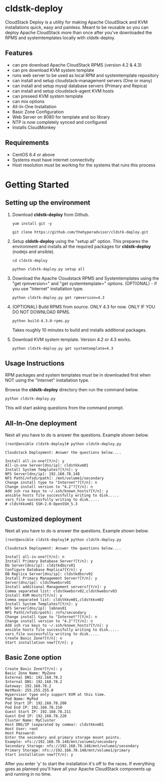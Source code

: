 cldstk-deploy
=============

CloudStack Deploy is a utility for making Apache CloudStack and KVM  installations quick, easy and painless. Meant to be reusable so you can deploy Apache CloudStack more than once after you've downloaded the RPMS and systemtemplates locally with cldstk-deploy.

## Features

- can pre download Apache CloudStack RPMS (version 4.2 & 4.3)
- can pre download KVM system template
- runs web server to be used as local RPM and systemtemplate repository
- can install and setup cloudstack-management servers (One or many)
- can install and setup mysql database servers (Primary and Repica)
- can install and setup cloudstack-agent KVM hosts
- can preseed KVM system template
- can mix options
- All-In-One Installation
- Basic Zone Configuration
- Web Server on 8080 for template and iso library
- NTP is now completely synced and configured
- Installs CloudMonkey

## Requirements

- CentOS 6.4 or above
- Systems must have internet connectivity
- Host resolution must be working for the systems that runs this process

# Getting Started

## Setting up the environment

1. Download **cldstk-deploy** from Github. 

    `yum install git -y`

    `git clone https://github.com/thehyperadvisor/cldstk-deploy.git`

2. Setup **cldstk-deploy** using the "setup all" option. This prepares the environment and installs all the required packages for **cldstk-deploy** (nodejs and ansible).

    `cd cldstk-deploy`

    `python cldstk-deploy.py setup all`

3. Download the Apache Cloudstack RPMS and Systemtemplates using the "get rpmversion=" and "get systemtemplate=" options. (OPTIONAL) - if you use "Internet" installation type. 

    `python cldstk-deploy.py get rpmversion=4.3`

4. (OPTIONAL) Build RPMS from source. ONLY 4.3 for now. ONLY IF YOU DO NOT DOWNLOAD RPMS.

    `python build-4.3.0-rpms.py`

   Takes roughly 10 minutes to build and installs additional packages.

5. Download KVM system template. Version 4.2 or 4.3 works.

   `python cldstk-deploy.py get systemtemplate=4.3`


## Usage Instructions

RPM packages and system templates must be in downloaded first when NOT using the "Internet" installation type.

Browse the **cldstk-deploy** directory then run the command below. 

    python cldstk-deploy.py

This will start asking questions from the command prompt.

## All-In-One deployment

Next all you have to do is answer the questions. Example shown below.
    
    [root@ansible cldstk-deploy]# python cldstk-deploy.py
    
    Cloudstack Deployment: Answer the questions below....
    
    Install all-in-one?[Y/n]: y
    All-in-one Server[dns/ip]: cldstkkvm01
    Install System Templates?[Y/n]: y
    NFS Server[dns/ip]: 192.168.78.148
    NFS Path[/nfsdirpath]: /mnt/volume1/secondary
    Change install type to "Internet"?[Y/n]: n
    Change install version to "4.2"?[Y/n]: n
    Add ssh rsa keys to ~/.ssh/known_hosts?[Y/n]: y
    ansible hosts file successfully writing to disk.....
    vars_file successfully writing to disk.....
    # cldstkkvm01 SSH-2.0-OpenSSH_5.3

## Customized deployment  

Next all you have to do is answer the questions. Example shown below.
    
    [root@ansible cldstk-deploy]# python cldstk-deploy.py
    
    Cloudstack Deployment: Answer the questions below....
    
    Install all-in-one?[Y/n]: n
    Install Primary Database Server?[Y/n]: y
    Db Server[dns/ip]: cldstkdbsrv01
    Configure Database Replica?[Y/n]: y
    DB Replica Server[dns/ip]: cldstkdbsrv02
    Install Primary Management Server?[Y/n]: y
    Server[dns/ip]: cldstkwebsrv01
    Install additional Management servers?[Y/n]: y             
    Comma separated list: cldstkwebsrv02,cldstkwebsrv03
    Install KVM Hosts?[Y/n]: y
    Comma separated list: cldstkkvm01,cldstkkvm02
    Install System Templates?[Y/n]: y
    NFS Server[dns/ip]: labnas01
    NFS Path[/nfsdirpath]: /nfs/secondary
    Change install type to "Internet"?[Y/n]: n
    Change install version to "4.2"?[Y/n]: n
    Add ssh rsa keys to ~/.ssh/known_hosts?[Y/n]: y
    ansible hosts file successfully writing to disk.....
    vars_file successfully writing to disk.....
    Create Basic Zone?[Y/n]: n
    Start installation now?[Y/n]: y

## Basic Zone option

    Create Basic Zone?[Y/n]: y
    Basic Zone Name: MyZone
    External DNS: 192.168.78.2
    Internal DNS: 192.168.78.2
    Gateway: 192.168.78.2
    NetMask: 255.255.255.0
    Hypervisor type only support KVM at this time.
    Pod Name: MyPod
    Pod Start IP: 192.168.78.200
    Pod End IP: 192.168.78.210
    Guest Start IP: 192.168.78.211
    Guest End IP: 192.168.78.220
    Cluster Name: MyCluster
    Host DNS/IP (separated by comma): cldstkkvm01
    Host User: root
    Host Password: 
    Enter the secondary and primary storage mount points.
    Example: nfs://192.168.78.148/mnt/volume1/secondary
    Secondary Storage: nfs://192.168.78.148/mnt/volume1/secondary
    Primary Storage: nfs://192.168.78.148/mnt/volume1/primary  
    Start installation now?[Y/n]: y
    
After you enter 'y' to start the installation it's off to the races. If everything goes as planned you'll have all your Apache CloudStack components up and running in no time.






